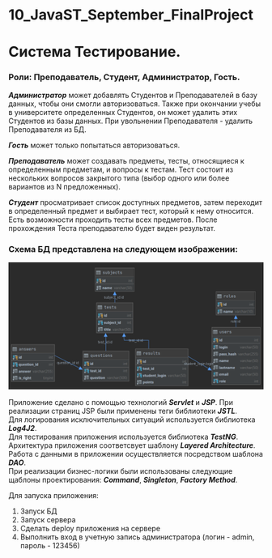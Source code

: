 # 10_JavaST_September_FinalProject

# Система Тестирование.
### Роли: Преподаватель, Студент, Администратор, Гость.

***Администратор*** может добавлять Студентов и Преподавателей в базу данных, чтобы они смогли авторизоваться. Также при окончании учебы в университете определенных Студентов, он может удалить этих Студентов из базы данных. При увольнении Преподавателя - удалить Преподавателя из БД.

***Гость*** может только попытаться авторизоваться.

***Преподаватель*** может создавать предметы, тесты, относящиеся к определенным предметам, и вопросы к тестам. Тест состоит из нескольких вопросов закрытого типа (выбор одного или более вариантов из N предложенных). 

***Студент*** просматривает список доступных предметов, затем переходит в определенный предмет и выбирает тест, который к нему относится. Есть возможности проходить тесты всех предметов. После прохождения Теста преподавателю будет виден результат.

### Схема БД представлена на следующем изображении:
![Image alt](https://github.com/IlyaMorozovM/10_JavaST_September_FinalProject/raw/main/db_img.png)

Приложение сделано с помощью технологий ***Servlet*** и ***JSP***. При реализации страниц JSP были применены теги библиотеки ***JSTL***.  
Для логирования исключительных ситуаций используется библиотека ***Log4J2***.  
Для тестирования приложения используется библиотека ***TestNG***.  
Архитектура приложения соответсвует шаблону ***Layered Architecture***.  
Работа с данными в приложении осуществляется посредством шаблона ***DAO***.  
При реализации бизнес-логики были использованы следующие щаблоны проектирования: ***Command***, ***Singleton***, ***Factory Method***.

Для запуска приложения:  
1. Запуск БД  
2. Запуск сервера  
3. Сделать deploy приложения на сервере  
4. Выполнить вход в учетную запись администратора (логин - admin, пароль - 123456)  
